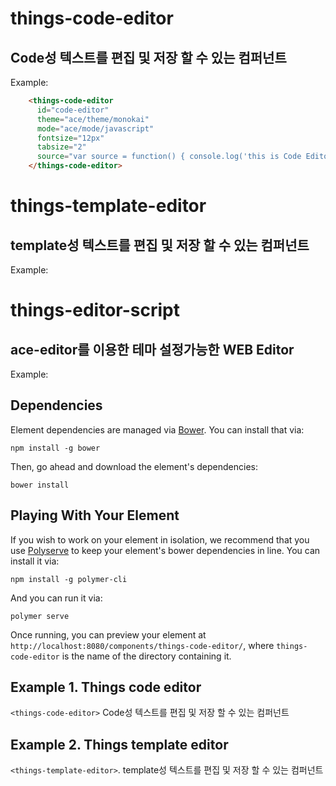 # things-code-editor

## Code성 텍스트를 편집 및 저장 할 수 있는 컴퍼넌트

  Example:

```html
    <things-code-editor
      id="code-editor"
      theme="ace/theme/monokai"
      mode="ace/mode/javascript"
      fontsize="12px"
      tabsize="2"
      source="var source = function() { console.log('this is Code Editor') };">
    </things-code-editor>
```
# things-template-editor

## template성 텍스트를 편집 및 저장 할 수 있는 컴퍼넌트
  Example:
    <things-template-editor
        id="template-editor"
        theme="ace/theme/monokai"
        mode="ace/mode/html"
        fontsize="10"
        tabsize="2"
        source="<h1>Hello, this is Template Editor</h1>">
    </things-template-editor>
    
# things-editor-script

## ace-editor를 이용한 테마 설정가능한 WEB Editor

  Example:
    <things-editor-script
      id="editor"
      value="{{text}}"
      theme="ace/theme/monokai"
      mode="ace/mode/javascript">
    </things-editor-script>
    
    
    
## Dependencies

Element dependencies are managed via [Bower](http://bower.io/). You can
install that via:

    npm install -g bower

Then, go ahead and download the element's dependencies:

    bower install


## Playing With Your Element

If you wish to work on your element in isolation, we recommend that you use
[Polyserve](https://github.com/PolymerLabs/polyserve) to keep your element's
bower dependencies in line. You can install it via:

    npm install -g polymer-cli

And you can run it via:

    polymer serve

Once running, you can preview your element at
`http://localhost:8080/components/things-code-editor/`, where `things-code-editor` is the name of the directory containing it.


## Example 1. Things code editor
`<things-code-editor>` Code성 텍스트를 편집 및 저장 할 수 있는 컴퍼넌트

## Example 2. Things template editor
`<things-template-editor>`. template성 텍스트를 편집 및 저장 할 수 있는 컴퍼넌트
